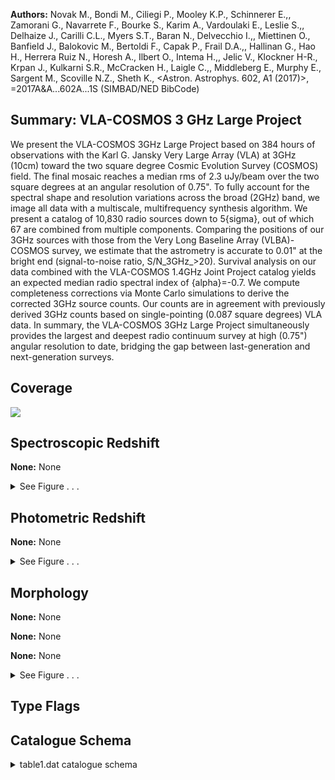 

**Authors:** Novak M., Bondi M., Ciliegi P., Mooley K.P., Schinnerer E.,, Zamorani G., Navarrete F., Bourke S., Karim A., Vardoulaki E., Leslie S.,, Delhaize J., Carilli C.L., Myers S.T., Baran N., Delvecchio I.,, Miettinen O., Banfield J., Balokovic M., Bertoldi F., Capak P., Frail D.A.,, Hallinan G., Hao H., Herrera Ruiz N., Horesh A., Ilbert O., Intema H.,, Jelic V., Klockner H-R., Krpan J., Kulkarni S.R., McCracken H., Laigle C.,, Middleberg E., Murphy E., Sargent M., Scoville N.Z., Sheth K., <Astron. Astrophys. 602, A1 (2017)>, =2017A&A...602A...1S (SIMBAD/NED BibCode)

## Summary: VLA-COSMOS 3 GHz Large Project

We present the VLA-COSMOS 3GHz Large Project based on 384 hours of observations with the Karl G. Jansky Very Large Array (VLA) at 3GHz (10cm) toward the two square degree Cosmic Evolution Survey (COSMOS) field. The final mosaic reaches a median rms of 2.3 uJy/beam over the two square degrees at an angular resolution of 0.75". To fully account for the spectral shape and resolution variations across the broad (2GHz) band, we image all data with a multiscale, multifrequency synthesis algorithm. We present a catalog of 10,830 radio sources down to 5{sigma}, out of which 67 are combined from multiple components. Comparing the positions of our 3GHz sources with those from the Very Long Baseline Array (VLBA)-COSMOS survey, we estimate that the astrometry is accurate to 0.01" at the bright end (signal-to-noise ratio, S/N_3GHz_>20). Survival analysis on our data combined with the VLA-COSMOS 1.4GHz Joint Project catalog yields an expected median radio spectral index of {alpha}=-0.7. We compute completeness corrections via Monte Carlo simulations to derive the corrected 3GHz source counts. Our counts are in agreement with previously derived 3GHz counts based on single-pointing (0.087 square degrees) VLA data. In summary, the VLA-COSMOS 3GHz Large Project simultaneously provides the largest and deepest radio continuum survey at high (0.75") angular resolution to date, bridging the gap between last-generation and next-generation surveys.

## Coverage 

 

 
![](https://github.com/joshgithubbin/Lestrade/blob/main/pages/J_A+A_602_A1/im/coverage.png?raw=true)

## Spectroscopic Redshift 



**None:** None 




<details><summary>See Figure . . .</summary>

![](https://github.com/joshgithubbin/Lestrade/blob/main/pages/J_A+A_602_A1/im/ZSP.png?raw=true)

</details>

## Photometric Redshift 



**None:** None 




<details><summary>See Figure . . .</summary>

![](https://github.com/joshgithubbin/Lestrade/blob/main/pages/J_A+A_602_A1/im//ZPH.png?raw=true)

</details>

## Morphology 



**None:** None 

**None:** None 

**None:** None 




<details><summary>See Figure . . .</summary>

![](https://github.com/joshgithubbin/Lestrade/blob/main/pages/J_A+A_602_A1/im//morphology.png?raw=true)

</details>
                      
## Type Flags 





## Catalogue Schema 



<details>
<summary>table1.dat catalogue schema</summary>

| Bytes   | Format   | Units    | Label      | Explanations                                                                                                                                                                                                                                                                                                                                                                                                                                                                                                                                                          |
|:--------|:---------|:---------|:-----------|:----------------------------------------------------------------------------------------------------------------------------------------------------------------------------------------------------------------------------------------------------------------------------------------------------------------------------------------------------------------------------------------------------------------------------------------------------------------------------------------------------------------------------------------------------------------------|
| 2-  6   | I5       | ---      | ID         | Numerical ID of the source (1)                                                                                                                                                                                                                                                                                                                                                                                                                                                                                                                                        |
| 8- 17   | A10      | ---      | ---        | [COSMOSVLA3]                                                                                                                                                                                                                                                                                                                                                                                                                                                                                                                                                          |
| 19- 37  | A19      | ---      | COSMOSVLA3 | COSMOSVLA3 name (JHHMMSS.ss+DDMMSS.s)                                                                                                                                                                                                                                                                                                                                                                                                                                                                                                                                 |
| 39- 48  | F10.6    | deg      | RAdeg      | Right ascension (J2000)                                                                                                                                                                                                                                                                                                                                                                                                                                                                                                                                               |
| 50- 54  | F5.3     | arcsec   | e_RAdeg    | ?=9.999 Positional error in RAdeg (4)                                                                                                                                                                                                                                                                                                                                                                                                                                                                                                                                 |
| 56- 63  | F8.6     | deg      | DEdeg      | Declination (J2000)                                                                                                                                                                                                                                                                                                                                                                                                                                                                                                                                                   |
| 65- 69  | F5.3     | arcsec   | e_DEdeg    | ?=9.999 Positional error in DEdeg (4)                                                                                                                                                                                                                                                                                                                                                                                                                                                                                                                                 |
| 71- 77  | F7.1     | uJy      | Flux       | Total integrated flux density at 3GHz (2)                                                                                                                                                                                                                                                                                                                                                                                                                                                                                                                             |
| 79- 83  | F5.1     | uJy      | e_Flux     | ?=-99.0 Error on the total integrated flux density                                                                                                                                                                                                                                                                                                                                                                                                                                                                                                                    |
| 85- 89  | F5.2     | uJy/beam | rms        | Local rms noise at the source position                                                                                                                                                                                                                                                                                                                                                                                                                                                                                                                                |
| 91- 97  | F7.2     | ---      | SNR        | ?=-99.0 Signal-to-noise ratio (S/N) (5)                                                                                                                                                                                                                                                                                                                                                                                                                                                                                                                               |
| 99-103  | I5       | ---      | Npix       | Number of pixels used for flux integration (3)                                                                                                                                                                                                                                                                                                                                                                                                                                                                                                                        |
| 105     | I1       | ---      | Res        | [0/1] Resolved flag (1 for yes)                                                                                                                                                                                                                                                                                                                                                                                                                                                                                                                                       |
| 107     | I1       | ---      | Multi      | [0/1] Multi-component flag (1 for yes) Note (1): Maximum ID is 10966 although there are 10830 sources. Some IDs were removed by joining them into multi-component sources. Note (2): Peak surface brightness of sources [uJy/beam] is not reported, but can be obtained by multiplying SNR with rms. Note (3): High NPIX usually indicates extended or very bright sources. Note (4): Reported positional errors on resolved and extended sources should be considered lower limits. Note (5): Multicomponent sources have errors and S/N column values set to -99.0. |

**Note**: Maximum ID is 10966 although there are 10830 sources. Some IDs were
   removed by joining them into multi-component sources.
Note (2): Peak surface brightness of sources [uJy/beam] is not reported,
   but can be obtained by multiplying SNR with rms.
Note (3): High NPIX usually indicates extended or very bright sources.
Note (4): Reported positional errors on resolved and extended sources should
  be considered lower limits.
Note (5): Multicomponent sources have errors and S/N column values
  set to -99.0.

</details>

        
        